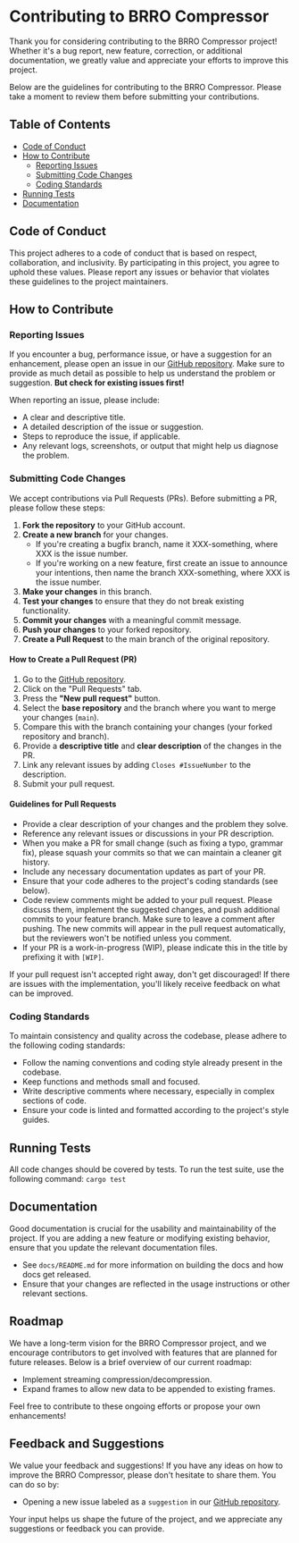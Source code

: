 # Contributing to BRRO Compressor

Thank you for considering contributing to the BRRO Compressor project! Whether it's a bug report, new feature, correction, or additional documentation, we greatly value and appreciate your efforts to improve this project.

Below are the guidelines for contributing to the BRRO Compressor. Please take a moment to review them before submitting your contributions.

## Table of Contents
- [Code of Conduct](#code-of-conduct)
- [How to Contribute](#how-to-contribute)
    - [Reporting Issues](#reporting-issues)
    - [Submitting Code Changes](#submitting-code-changes)
    - [Coding Standards](#coding-standards)
- [Running Tests](#running-tests)
- [Documentation](#documentation)

## Code of Conduct

This project adheres to a code of conduct that is based on respect, collaboration, and inclusivity. By participating in this project, you agree to uphold these values. Please report any issues or behavior that violates these guidelines to the project maintainers.

## How to Contribute

### Reporting Issues

If you encounter a bug, performance issue, or have a suggestion for an enhancement, please open an issue in our [GitHub repository](https://github.com/instaclustr/atsc/issues). Make sure to provide as much detail as possible to help us understand the problem or suggestion. **But check for existing issues first!**

When reporting an issue, please include:
- A clear and descriptive title.
- A detailed description of the issue or suggestion.
- Steps to reproduce the issue, if applicable.
- Any relevant logs, screenshots, or output that might help us diagnose the problem.

### Submitting Code Changes

We accept contributions via Pull Requests (PRs). Before submitting a PR, please follow these steps:

1. **Fork the repository** to your GitHub account.
2. **Create a new branch** for your changes.
   - If you're creating a bugfix branch, name it XXX-something, where XXX is the issue number.
   - If you're working on a new feature, first create an issue to announce your intentions, then name the branch XXX-something, where XXX is the issue number.
3. **Make your changes** in this branch.
4. **Test your changes** to ensure that they do not break existing functionality.
5. **Commit your changes** with a meaningful commit message.
6. **Push your changes** to your forked repository.
7. **Create a Pull Request** to the main branch of the original repository.

#### How to Create a Pull Request (PR)

1. Go to the [GitHub repository](https://github.com/instaclustr/atsc).
2. Click on the "Pull Requests" tab.
3. Press the **"New pull request"** button.
4. Select the **base repository** and the branch where you want to merge your changes (`main`).
5. Compare this with the branch containing your changes (your forked repository and branch).
6. Provide a **descriptive title** and **clear description** of the changes in the PR.
7. Link any relevant issues by adding `Closes #IssueNumber` to the description.
8. Submit your pull request.

#### Guidelines for Pull Requests

- Provide a clear description of your changes and the problem they solve.
- Reference any relevant issues or discussions in your PR description.
- When you make a PR for small change (such as fixing a typo, grammar fix), please squash your commits so that we can maintain a cleaner git history.
- Include any necessary documentation updates as part of your PR.
- Ensure that your code adheres to the project's coding standards (see below).
- Code review comments might be added to your pull request. Please discuss them, implement the suggested changes, and push additional commits to your feature branch. Make sure to leave a comment after pushing. 
The new commits will appear in the pull request automatically, but the reviewers won't be notified unless you comment.
- If your PR is a work-in-progress (WIP), please indicate this in the title by prefixing it with `[WIP]`.

If your pull request isn't accepted right away, don't get discouraged! If there are issues with the implementation, you'll likely receive feedback on what can be improved.

### Coding Standards

To maintain consistency and quality across the codebase, please adhere to the following coding standards:

- Follow the naming conventions and coding style already present in the codebase.
- Keep functions and methods small and focused.
- Write descriptive comments where necessary, especially in complex sections of code.
- Ensure your code is linted and formatted according to the project's style guides.

## Running Tests

All code changes should be covered by tests. To run the test suite, use the following command: `cargo test`

## Documentation

Good documentation is crucial for the usability and maintainability of the project. If you are adding a new feature or modifying existing behavior, ensure that you update the relevant documentation files.

- See `docs/README.md` for more information on building the docs and how docs get released.
- Ensure that your changes are reflected in the usage instructions or other relevant sections.

## Roadmap

We have a long-term vision for the BRRO Compressor project, and we encourage contributors to get involved with features that are planned for future releases. Below is a brief overview of our current roadmap:

- Implement streaming compression/decompression.
- Expand frames to allow new data to be appended to existing frames.

Feel free to contribute to these ongoing efforts or propose your own enhancements!

## Feedback and Suggestions

We value your feedback and suggestions! If you have any ideas on how to improve the BRRO Compressor, please don't hesitate to share them. You can do so by:

- Opening a new issue labeled as a `suggestion` in our [GitHub repository](https://github.com/instaclustr/atsc).

Your input helps us shape the future of the project, and we appreciate any suggestions or feedback you can provide.

